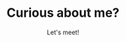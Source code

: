 ---
title: Curious about me?
subtitle: Let's meet!
intro: Do you have a job for me, a question or do you just want to meet with me to talk about front-end development? I'm always up for meeting up for coffee (as long as you don't mind me having tea)!

expandedTitle: Contact me

adresLabel: address
kvkLabel: Dutch chamber of commerce (KvK)
btwLabel: Dutch VAT number
bankLabel: Bank

callbackLabel: Would you like me to call you?
callback: Fill in the form below and I will call you. You can also reach  me by sending me a text message or a DM on social media. 

contactLabel: Contact information
emailLabel: E-mail
wetransferLabel: Large files?
wetransfer: Send me your large files through WeTransfer!
wetransfermessage: Please%20contact%20me%20for%20questions%20through%20...%20My%20name%20is%20...

phoneLabel: Phone
socialLabel: Follow me on social media
socialA11yLabel: My

by: by

published: true
visible: false
---